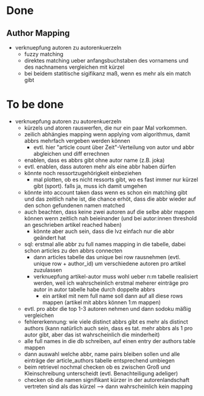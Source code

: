 # Done
## Author Mapping
* verknuepfung autoren zu autorenkuerzeln
  * fuzzy matching
  * direktes matching ueber anfangsbuchstaben des vornamens und des nachnamens vergleichen mit kürzel
  * bei beidem statitische sigifikanz maß, wenn es mehr als ein match gibt

# To be done
* verknuepfung autoren zu autorenkuerzeln
  * kürzels und atoren rauswerfen, die nur ein paar Mal vorkommen.
  * zeilich abhängies mapping wenn applying vom algorithmus, damit abbrs mehrfach vergeben werden können
    * evtl. hier "article count über Zeit"-Verteilung von autor und abbr abgleichen und diff errechnen 
  * enablen, dass es abbrs gibt ohne autor name (z.B. joka)
  * evtl. enablen, dass autoren mehr als eine abbr haben dürfen
  * könnte noch ressortzugehörigkeit einbeziehen
    * mal plotten, ob es nicht ressorts gibt, wo es fast immer nur kürzel gibt (sport). falls ja, muss ich damit umgehen
  * könnte into account taken dass wenn es schon ein matching gibt und das zeitlich nahe ist, die chance erhöt, dass die abbr wieder auf den schon gefundenen namen matched
  * auch beachten, dass keine zwei autoren auf die selbe abbr mappen können wenn zeitlich nah beieinander (und bei autor:innen threshold an geschrieben artikel reached haben)
    * könnte aber auch sein, dass die lvz einfach nur die abbr geändert hat
  * sql: erstmal alle abbr zu full names mapping in die tabelle, dabei schon articles zu den abbrs connecten
    * dann articles tabelle das unique bei row rausnehmen (evtl. unique row + author_id) um verschiedene autoren pro artikel zuzulassen
    * verknuepfung artikel-autor muss wohl ueber n:m tabelle realisiert werden, weil ich wahrscheinlich erstmal meherer einträge pro autor in autor tabelle habe durch doppelte abbrs
      * ein artikel mit nem full name soll dann auf all diese rows mappen (artikel mit abbrs können 1:m mappen)
  * evtl. pro abbr die top 1-3 autoren nehmen und dann sodoku mäßig vergleichen
  * fehlererkennung: wie viele distinct abbrs gibt es mehr als distinct authors (kann natürlich auch sein, dass es tat. mehr abbrs als 1 pro autor gibt, aber das ist wahrscheinlich die minderheit)
  * alle full names in die db schreiben, auf einen entry der authors table mappen
  * dann auswahl welche abbr, name pairs bleiben sollen und alle einträge der article_authors tabelle entsprechend umbiegen 
  * beim retrievel nochmal checken ob es zwischen Groß und Kleinschreibung unterscheidt (evtl. Benachteiligung adeliger)
  * checken ob die namen signifikant kürzer in der autorenlandschaft vertreten sind als das kürzel --> dann wahrscheinlich kein mapping

